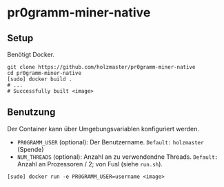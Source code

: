 # pr0gramm-miner-native

## Setup
Benötigt Docker.

```Shell
git clone https://github.com/holzmaster/pr0gramm-miner-native
cd pr0gramm-miner-native
[sudo] docker build .
# ...
# Successfully built <image>
```

## Benutzung
Der Container kann über Umgebungsvariablen konfiguriert werden.
- `PR0GRAMM_USER` (optional): Der Benutzername. `Default:` `holzmaster` (Spende)
- `NUM_THREADS` (optional): Anzahl an zu verwendendne Threads. `Default:` Anzahl an Prozessoren / 2; von Fusl (siehe `run.sh`).
```Shell
[sudo] docker run -e PR0GRAMM_USER=username <image>
```

